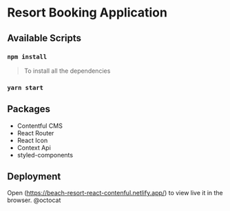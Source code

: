 # Resort Booking Application

## Available Scripts

### `npm install`

> To install all the dependencies

### `yarn start`

## Packages

- Contentful CMS
- React Router
- React Icon
- Context Api
- styled-components

## Deployment

Open (https://beach-resort-react-contenful.netlify.app/) to view live it in the browser. @octocat
